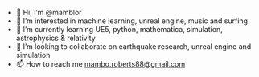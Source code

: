 - 👋 Hi, I’m @mamblor
- 👀 I’m interested in machine learning, unreal engine, music and surfing
- 🌱 I’m currently learning UE5, python, mathematica, simulation, astrophysics & relativity
- 💞️ I’m looking to collaborate on earthquake research, unreal engine and simulation
- 📫 How to reach me mambo.roberts88@gmail.com

<!---
mamblor/mamblor is a ✨ special ✨ repository because its `README.md` (this file) appears on your GitHub profile.
You can click the Preview link to take a look at your changes.
--->
